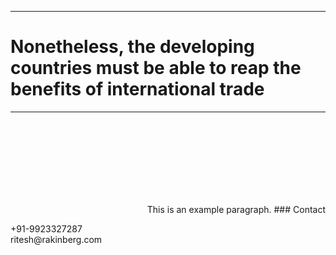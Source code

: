 <hr>

# Nonetheless, the developing countries must be able to reap the benefits of international trade

<hr>

<br>
<br>
<br>
<br>
<br>
<br>
<br>

<p id="demo" style="text-align:right;">This is an example paragraph.
### Contact

<dl>
<dt>+91-9923327287</dt>
<dt>ritesh@rakinberg.com</dt>
</dl>
</p>
